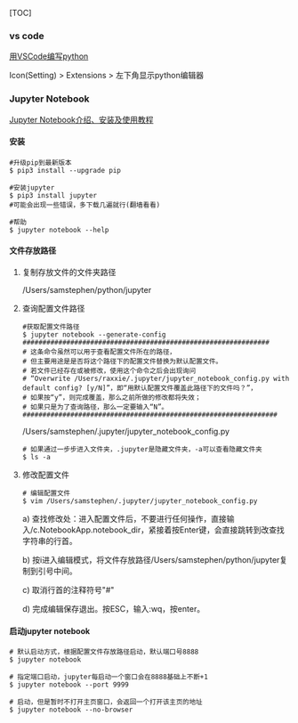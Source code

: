 [TOC]

### vs code

[用VSCode编写python](https://www.cnblogs.com/xjnotxj/p/10342251.html)

Icon(Setting) > Extensions > 左下角显示python编辑器



### Jupyter Notebook

[Jupyter Notebook介绍、安装及使用教程](https://www.jianshu.com/p/91365f343585)

#### 安装

```shell
#升级pip到最新版本
$ pip3 install --upgrade pip
```

```shell
#安装jupyter
$ pip3 install jupyter
#可能会出现一些错误，多下载几遍就行(翻墙看看)
```

```shell
#帮助
$ jupyter notebook --help
```

#### 文件存放路径

1. 复制存放文件的文件夹路径

   /Users/samstephen/python/jupyter

2. 查询配置文件路径

   ```shell
   #获取配置文件路径
   $ jupyter notebook --generate-config
   ##############################################################
   # 这条命令虽然可以用于查看配置文件所在的路径，
   # 但主要用途是是否将这个路径下的配置文件替换为默认配置文件。
   # 若文件已经存在或被修改，使用这个命令之后会出现询问
   # “Overwrite /Users/raxxie/.jupyter/jupyter_notebook_config.py with default config? [y/N]”，即“用默认配置文件覆盖此路径下的文件吗？”，
   # 如果按“y”，则完成覆盖，那么之前所做的修改都将失效；
   # 如果只是为了查询路径，那么一定要输入“N”。
   ################################################################
   ```

   /Users/samstephen/.jupyter/jupyter_notebook_config.py

   ```shell
   # 如果通过一步步进入文件夹，.jupyter是隐藏文件夹，-a可以查看隐藏文件夹
   $ ls -a
   ```

3. 修改配置文件

   ```shell
   # 编辑配置文件
   $ vim /Users/samstephen/.jupyter/jupyter_notebook_config.py
   ```

   a) 查找修改处：进入配置文件后，不要进行任何操作，直接输入/c.NotebookApp.notebook_dir，紧接着按Enter键，会直接跳转到改查找字符串的行首。

   b) 按i进入编辑模式，将文件存放路径/Users/samstephen/python/jupyter复制到引号中间。

   c) 取消行首的注释符号"#"

   d) 完成编辑保存退出。按ESC，输入:wq，按enter。

#### 启动jupyter notebook

```shell
# 默认启动方式，根据配置文件存放路径启动，默认端口号8888
$ jupyter notebook
```

```shell
# 指定端口启动，jupyter每启动一个窗口会在8888基础上不断+1
$ jupyter notebook --port 9999
```

```shell
# 启动，但是暂时不打开主页窗口，会返回一个打开该主页的地址
$ jupyter notebook --no-browser
```



